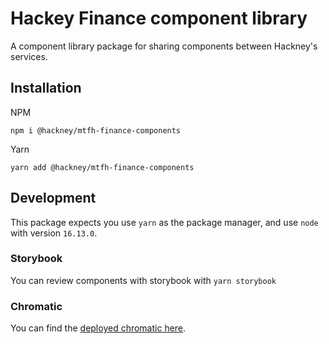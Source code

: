 # Hackey Finance component library

A component library package for sharing components between Hackney's services.

## Installation

NPM

```
npm i @hackney/mtfh-finance-components
```

Yarn

```
yarn add @hackney/mtfh-finance-components
```

## Development

This package expects you use `yarn` as the package manager, and use `node` with version `16.13.0`.

### Storybook

You can review components with storybook with `yarn storybook`

### Chromatic

You can find the [deployed chromatic here](https://www.chromatic.com/library?appId=61f0267fc8e670003a291a88).